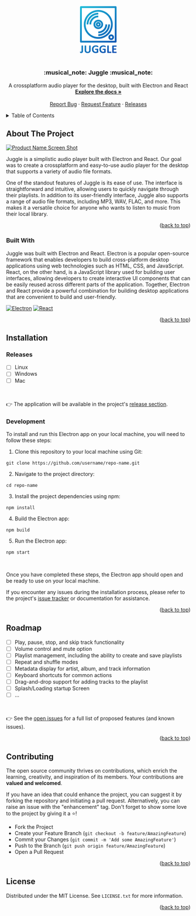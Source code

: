 <a name="readme-top"></a>

<!-- PROJECT LOGO -->
<br />
<div align="center">
  <a href="https://github.com/mario-hess/juggle">
    <img src="images/full_gradient.png" alt="Logo" width="100" >
  </a>
  <br />
  <br />
  <h3 align="center">:musical_note: Juggle :musical_note:</h3>

  <p align="center">
    A crossplatform audio player for the desktop, built with Electron and React
    <br />
    <a href="https://github.com/mario-hess/juggle"><strong>Explore the docs »</strong></a>
    <br />
    <br />
    <a href="https://github.com/mario-hess/juggle/issues">Report Bug</a>
    ·
    <a href="https://github.com/mario-hess/juggle/issues">Request Feature</a>
    ·
    <a href="https://github.com/mario-hess/juggle/releases">Releases</a>
  </p>
</div>

<!-- TABLE OF CONTENTS -->
<details>
  <summary>Table of Contents</summary>
  <ol>
    <li>
      <a href="#about-the-project">About The Project</a>
      <ul>
        <li><a href="#built-with">Built With</a></li>
      </ul>
    </li>
    <li>
      <a href="#installation">Installation</a>
      <ul>
        <li>
          <a href="#releases">Releases</a>
        </li>
        <li>
          <a href="#development">Development</a>
        </li>
      </ul>
    </li>
    <li><a href="#roadmap">Roadmap</a></li>
    <li><a href="#contributing">Contributing</a></li>
    <li><a href="#license">License</a></li>
  </ol>
</details>

<!-- ABOUT THE PROJECT -->

## About The Project

[![Product Name Screen Shot][product-screenshot]](https://example.com)

Juggle is a simplistic audio player built with Electron and React. Our goal was to create a crossplatform and easy-to-use audio player for the desktop that supports a variety of audio file formats.

One of the standout features of Juggle is its ease of use. The interface is straightforward and intuitive, allowing users to quickly navigate through their playlists. In addition to its user-friendly interface, Juggle also supports a range of audio file formats, including MP3, WAV, FLAC, and more. This makes it a versatile choice for anyone who wants to listen to music from their local library.

<p align="right">(<a href="#readme-top">back to top</a>)</p>

### Built With

Juggle was built with Electron and React. Electron is a popular open-source framework that enables developers to build cross-platform desktop applications using web technologies such as HTML, CSS, and JavaScript. React, on the other hand, is a JavaScript library used for building user interfaces, allowing developers to create interactive UI components that can be easily reused across different parts of the application. Together, Electron and React provide a powerful combination for building desktop applications that are convenient to build and user-friendly.

[![Electron][electron.js]][electron-url] [![React][react.js]][react-url]

<p align="right">(<a href="#readme-top">back to top</a>)</p>

<!-- GETTING STARTED -->

## Installation

### Releases

- [ ] Linux
- [ ] Windows
- [ ] Mac

<br />

:point_right: The application will be available in the project's [release section](https://github.com/mario-hess/juggle/releases).

### Development

To install and run this Electron app on your local machine, you will need to follow these steps:

1. Clone this repository to your local machine using Git:

```
git clone https://github.com/username/repo-name.git
```

2. Navigate to the project directory:

```
cd repo-name
```

3. Install the project dependencies using npm:

```
npm install
```

4. Build the Electron app:

```
npm build
```

5. Run the Electron app:

```
npm start
```

<br />

Once you have completed these steps, the Electron app should open and be ready to use on your local machine.

If you encounter any issues during the installation process, please refer to the project's [issue tracker](https://github.com/mario-hess/juggle/issues) or documentation for assistance.

<p align="right">(<a href="#readme-top">back to top</a>)</p>

<!-- ROADMAP -->

## Roadmap

- [ ] Play, pause, stop, and skip track functionality
- [ ] Volume control and mute option
- [ ] Playlist management, including the ability to create and save playlists
- [ ] Repeat and shuffle modes
- [ ] Metadata display for artist, album, and track information
- [ ] Keyboard shortcuts for common actions
- [ ] Drag-and-drop support for adding tracks to the playlist
- [ ] Splash/Loading startup Screen
- [ ] ...

<br/>

:point_right: See the [open issues](https://github.com/mario-hess/juggle/issues) for a full list of proposed features (and known issues).

<p align="right">(<a href="#readme-top">back to top</a>)</p>

<!-- CONTRIBUTING -->

## Contributing

The open source community thrives on contributions, which enrich the learning, creativity, and inspiration of its members. Your contributions are **valued and welcomed**.

If you have an idea that could enhance the project, you can suggest it by forking the repository and initiating a pull request. Alternatively, you can raise an issue with the "enhancement" tag. Don't forget to show some love to the project by giving it a :star:!

- Fork the Project
- Create your Feature Branch (`git checkout -b feature/AmazingFeature`)
- Commit your Changes (`git commit -m 'Add some AmazingFeature'`)
- Push to the Branch (`git push origin feature/AmazingFeature`)
- Open a Pull Request

<p align="right">(<a href="#readme-top">back to top</a>)</p>

<!-- LICENSE -->

## License

Distributed under the MIT License. See `LICENSE.txt` for more information.

<p align="right">(<a href="#readme-top">back to top</a>)</p>

<!-- MARKDOWN LINKS & IMAGES -->
<!-- https://www.markdownguide.org/basic-syntax/#reference-style-links -->

[contributors-shield]: https://img.shields.io/github/contributors/mario-hess/juggle.svg?style=for-the-badge
[contributors-url]: https://github.com/mario-hess/juggle/graphs/contributors
[forks-shield]: https://img.shields.io/github/forks/mario-hess/juggle.svg?style=for-the-badge
[forks-url]: https://github.com/othneildrew/Best-README-Template/network/members
[stars-shield]: https://img.shields.io/github/stars/mario-hess/juggle.svg?style=for-the-badge
[stars-url]: https://github.com/mario-hess/juggle/stargazers
[issues-shield]: https://img.shields.io/github/issues/mario-hess/juggle.svg?style=for-the-badge
[issues-url]: https://github.com/mario-hess/juggle/issues
[license-shield]: https://img.shields.io/github/license/mario-hess/juggle.svg?style=for-the-badge
[license-url]: https://github.com/mario-hess/juggle/blob/master/LICENSE.txt
[linkedin-shield]: https://img.shields.io/badge/-LinkedIn-black.svg?style=for-the-badge&logo=linkedin&colorB=555
[linkedin-url]: https://linkedin.com/in/othneildrew
[product-screenshot]: images/screenshot.png
[react.js]: https://img.shields.io/badge/React-20232A?style=for-the-badge&logo=react&logoColor=61DAFB
[react-url]: https://reactjs.org/
[electron.js]: https://img.shields.io/badge/Electron-20232A?style=for-the-badge&logo=Electron&logoColor=61DAFB
[electron-url]: https://www.electronjs.org/
